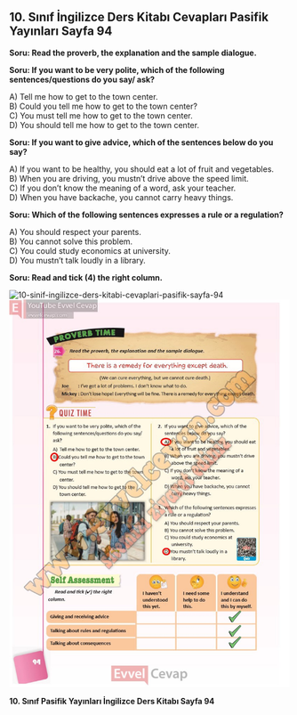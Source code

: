 ## 10. Sınıf İngilizce Ders Kitabı Cevapları Pasifik Yayınları Sayfa 94

**Soru: Read the proverb, the explanation and the sample dialogue.**

**Soru: If you want to be very polite, which of the following sentences/questions do you say/ ask?**

A) Tell me how to get to the town center.  
 B) Could you tell me how to get to the town center?  
 C) You must tell me how to get to the town center.  
 D) You should tell me how to get to the town center.

**Soru: If you want to give advice, which of the sentences below do you say?**

A) If you want to be healthy, you should eat a lot of fruit and vegetables.  
 B) When you are driving, you mustn’t drive above the speed limit.  
 C) If you don’t know the meaning of a word, ask your teacher.  
 D) When you have backache, you cannot carry heavy things.

**Soru: Which of the following sentences expresses a rule or a regulation?**

A) You should respect your parents.  
 B) You cannot solve this problem.  
 C) You could study economics at university.  
 D) You mustn’t talk loudly in a library.

**Soru: Read and tick (4) the right column.**

![10-sinif-ingilizce-ders-kitabi-cevaplari-pasifik-sayfa-94]()![10-sinif-ingilizce-ders-kitabi-cevaplari-pasifik-sayfa-94](./image1.webp)

**10. Sınıf Pasifik Yayınları İngilizce Ders Kitabı Sayfa 94**